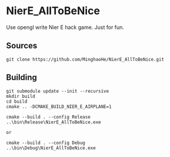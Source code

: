 # NierE_AllToBeNice

Use opengl write Nier E hack game. Just for fun.

## Sources

```shell
git clone https://github.com/MinghaoHe/NierE_AllToBeNice.git
```

## Building

```shell
git submodule update --init --recursive
mkdir build
cd build
cmake .. -DCMAKE_BUILD_NIER_E_AIRPLANE=1

cmake --build . --config Release
..\bin\Release\NierE_AllToBeNice.exe

or 

cmake --build . --config Debug
..\bin\Debug\NierE_AllToBeNice.exe

```

